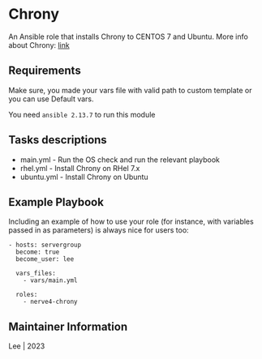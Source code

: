 # Chrony

An Ansible role that installs Chrony to CENTOS 7 and Ubuntu. More info about Chrony: [link](https://chrony.tuxfamily.org/)

## Requirements

Make sure, you made your vars file with valid path to custom template or you can use Default vars.

You need `ansible 2.13.7` to run this module

## Tasks descriptions

- main.yml - Run the OS check and run the relevant playbook
- rhel.yml - Install Chrony on RHel 7.x
- ubuntu.yml - Install Chrony on Ubuntu

## Example Playbook

Including an example of how to use your role (for instance, with variables passed in as parameters) is always nice for users too:
```
- hosts: servergroup
  become: true
  become_user: lee

  vars_files:
    - vars/main.yml
    
  roles:
    - nerve4-chrony
```

## Maintainer Information
Lee | 2023